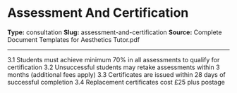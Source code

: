 # Assessment And Certification

**Type:** consultation
**Slug:** assessment-and-certification
**Source:** Complete Document Templates for Aesthetics Tutor.pdf

---

3.1 Students must achieve minimum 70% in all assessments to qualify for certification
3.2 Unsuccessful students may retake assessments within 3 months (additional fees apply)
3.3 Certificates are issued within 28 days of successful completion
3.4 Replacement certificates cost £25 plus postage